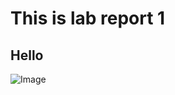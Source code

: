 # This is lab report 1

## Hello

![Image](https://img1.daumcdn.net/thumb/R1280x0/?scode=mtistory2&fname=https%3A%2F%2Fblog.kakaocdn.net%2Fdn%2FpGrW0%2FbtqFbV6MSex%2Fw8vCPo5okeJpFfroWH9ZD0%2Fimg.jpg)
